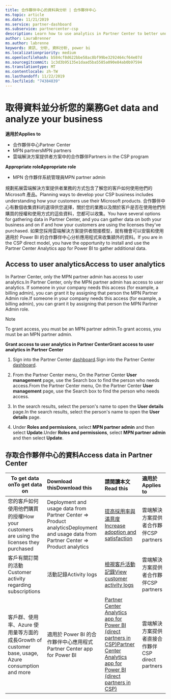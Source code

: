 ```yaml
---
title: 合作夥伴中心的資料與分析 | 合作夥伴中心
ms.topic: article
ms.date: 11/21/2019
ms.service: partner-dashboard
ms.subservice: partnercenter-csp
description: Learn how to use analytics in Partner Center to better understand your business and how your customers are using the licenses you've purchased.
author: LauraBrenner
ms.author: labrenne
keywords: 資訊, 分析, 資料分析, power bi
ms.localizationpriority: medium
ms.openlocfilehash: b584cf8d622bbe58ac8bf99be3292464cf64e07d
ms.sourcegitcommit: 1c3d3b95135e1daad5ba5585a090e84ab0b97594
ms.translationtype: MT
ms.contentlocale: zh-TW
ms.lasthandoff: 11/22/2019
ms.locfileid: "74384839"
---
```

# <a name="get-data-and-analyze-your-business"></a><span data-ttu-id="fef54-104">取得資料並分析您的業務</span><span class="sxs-lookup"><span data-stu-id="fef54-104">Get data and analyze your business</span></span>

<span data-ttu-id="fef54-105">**適用於**</span><span class="sxs-lookup"><span data-stu-id="fef54-105">**Applies to**</span></span>

- <span data-ttu-id="fef54-106">合作夥伴中心</span><span class="sxs-lookup"><span data-stu-id="fef54-106">Partner Center</span></span>
- <span data-ttu-id="fef54-107">MPN partners</span><span class="sxs-lookup"><span data-stu-id="fef54-107">MPN partners</span></span>
- <span data-ttu-id="fef54-108">雲端解決方案提供者方案中的合作夥伴</span><span class="sxs-lookup"><span data-stu-id="fef54-108">Partners in the CSP program</span></span>

<span data-ttu-id="fef54-109">**Appropriate role**</span><span class="sxs-lookup"><span data-stu-id="fef54-109">**Appropriate role**</span></span>

- <span data-ttu-id="fef54-110">MPN 合作夥伴系統管理員</span><span class="sxs-lookup"><span data-stu-id="fef54-110">MPN partner admin</span></span>

<span data-ttu-id="fef54-111">規劃拓展雲端解決方案提供者業務的方式包含了解您的客戶如何使用他們的 Microsoft 產品。</span><span class="sxs-lookup"><span data-stu-id="fef54-111">Planning ways to develop your CSP business includes understanding how your customers use their Microsoft products.</span></span> <span data-ttu-id="fef54-112">合作夥伴中心有數個收集資料的選項供您選擇，關於您的業務以及關於客戶是否在使用他們所購買的授權和使用方式的這些資料，您都可以收集。</span><span class="sxs-lookup"><span data-stu-id="fef54-112">You have several options for gathering data in Partner Center, and you can gather data on both your business and on if and how your customers are using the licenses they've purchased.</span></span> <span data-ttu-id="fef54-113">如果您採用雲端解決方案提供者間接模型，就有機會可以安裝和使用適用於 Power BI 的合作夥伴中心分析應用程式來收集額外的資料。</span><span class="sxs-lookup"><span data-stu-id="fef54-113">If you are in the CSP direct model, you have the opportunity to install and use the Partner Center Analytics app for Power BI to gather additional data.</span></span>

## <a name="access-to-user-analytics"></a><span data-ttu-id="fef54-114">Access to user analytics</span><span class="sxs-lookup"><span data-stu-id="fef54-114">Access to user analytics</span></span>

<span data-ttu-id="fef54-115">In Partner Center, only the MPN partner admin has access to user analytics.</span><span class="sxs-lookup"><span data-stu-id="fef54-115">In Partner Center, only the MPN partner admin has access to user analytics.</span></span> <span data-ttu-id="fef54-116">If someone in your company needs this access (for example, a billing admin), you can grant it by assigning that person the MPN Partner Admin role.</span><span class="sxs-lookup"><span data-stu-id="fef54-116">If someone in your company needs this access (for example, a billing admin), you can grant it by assigning that person the MPN Partner Admin role.</span></span>

>[!NOTE] 
><span data-ttu-id="fef54-117">To grant access, you must be an MPN partner admin.</span><span class="sxs-lookup"><span data-stu-id="fef54-117">To grant access, you must be an MPN partner admin.</span></span>

<span data-ttu-id="fef54-118">**Grant access to user analytics in Partner Center**</span><span class="sxs-lookup"><span data-stu-id="fef54-118">**Grant access to user analytics in Partner Center**</span></span> 

1. <span data-ttu-id="fef54-119">Sign into the Partner Center [dashboard](https://partner.microsoft.com/dashboard).</span><span class="sxs-lookup"><span data-stu-id="fef54-119">Sign into the Partner Center [dashboard](https://partner.microsoft.com/dashboard).</span></span>

2. <span data-ttu-id="fef54-120">From the Partner Center menu, On the Partner Center **User management** page, use the Search box to find the person who needs access.</span><span class="sxs-lookup"><span data-stu-id="fef54-120">From the Partner Center menu, On the Partner Center **User management** page, use the Search box to find the person who needs access.</span></span>
2.  <span data-ttu-id="fef54-121">In the search results, select the person's name to open the **User details** page.</span><span class="sxs-lookup"><span data-stu-id="fef54-121">In the search results, select the person's name to open the **User details** page.</span></span>
3.  <span data-ttu-id="fef54-122">Under **Roles and permissions**, select **MPN partner admin** and then select **Update**.</span><span class="sxs-lookup"><span data-stu-id="fef54-122">Under **Roles and permissions**, select **MPN partner admin** and then select **Update**.</span></span>

 
## <a name="access-data-in-partner-center"></a><span data-ttu-id="fef54-123">存取合作夥伴中心的資料</span><span class="sxs-lookup"><span data-stu-id="fef54-123">Access data in Partner Center</span></span>

|<span data-ttu-id="fef54-124">**To get data on**</span><span class="sxs-lookup"><span data-stu-id="fef54-124">**To get data on**</span></span>   |<span data-ttu-id="fef54-125">**Download this**</span><span class="sxs-lookup"><span data-stu-id="fef54-125">**Download this**</span></span>   |<span data-ttu-id="fef54-126">**請閱讀本文**</span><span class="sxs-lookup"><span data-stu-id="fef54-126">**Read this**</span></span>   | <span data-ttu-id="fef54-127">**適用於**</span><span class="sxs-lookup"><span data-stu-id="fef54-127">**Applies to**</span></span>    |
|---------------------|:-----------------------|:---------------|:--------------|
|<span data-ttu-id="fef54-128">您的客戶如何使用他們購買的授權</span><span class="sxs-lookup"><span data-stu-id="fef54-128">How your customers are using the licenses they purchased</span></span>   |<span data-ttu-id="fef54-129">Deployment and usage data from Partner Center => Product analytics</span><span class="sxs-lookup"><span data-stu-id="fef54-129">Deployment and usage data from Partner Center => Product analytics</span></span>   |[<span data-ttu-id="fef54-130">提高採用率與滿意度</span><span class="sxs-lookup"><span data-stu-id="fef54-130">Increase adoption and satisfaction</span></span>](increasing-adoption-and-satisfaction.md)|<span data-ttu-id="fef54-131">雲端解決方案提供者合作夥伴</span><span class="sxs-lookup"><span data-stu-id="fef54-131">CSP partners</span></span>|
|<span data-ttu-id="fef54-132">客戶有關訂閱的活動</span><span class="sxs-lookup"><span data-stu-id="fef54-132">Customer activity regarding subscriptions</span></span>   |<span data-ttu-id="fef54-133">活動記錄</span><span class="sxs-lookup"><span data-stu-id="fef54-133">Activity logs</span></span>   |[<span data-ttu-id="fef54-134">檢視客戶活動記錄</span><span class="sxs-lookup"><span data-stu-id="fef54-134">View customer activity logs</span></span>](activity-logs.md)|<span data-ttu-id="fef54-135">雲端解決方案提供者合作夥伴</span><span class="sxs-lookup"><span data-stu-id="fef54-135">CSP partners</span></span>   |
|<span data-ttu-id="fef54-136">客戶群、使用率、Azure 使用量等方面的成長</span><span class="sxs-lookup"><span data-stu-id="fef54-136">Growth of customer base, usage, Azure consumption and more</span></span>   |<span data-ttu-id="fef54-137">適用於 Power BI 的合作夥伴中心應用程式</span><span class="sxs-lookup"><span data-stu-id="fef54-137">Partner Center app for Power BI</span></span>   |[<span data-ttu-id="fef54-138">Partner Center Analytics app for Power BI (direct partners in CSP)</span><span class="sxs-lookup"><span data-stu-id="fef54-138">Partner Center Analytics app for Power BI (direct partners in CSP)</span></span>](power-bi-app-for-direct-partners.md)|<span data-ttu-id="fef54-139">雲端解決方案提供者直接合作夥伴</span><span class="sxs-lookup"><span data-stu-id="fef54-139">CSP direct partners</span></span>|






